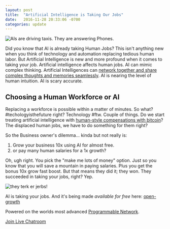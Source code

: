 ```yaml
---
layout: post
title:  "Artificial Intelligence is Taking Our Jobs"
date:   2016-11-28 20:33:06 -0700
categories: update
---
```


![AIs are driving taxis. They are answering Phones.](http://imgur.com/WgLxhWQ.gif)

Did you know that AI is already taking Human Jobs?
This isn't anything new when you think of technology and automation replacing tedious human labor.
But Artificial Intelligence is new and more profound when it comes to taking your job.
Artificial intelligence affects human jobs.
AI can mimic complex thinking.
Artificial Intelligences can [network together and share complex thoughts and memories seamlessly](https://en.wikipedia.org/wiki/AI_takeover).
AI is nearing the level of human intuition.
AI is scary accurate.

## Choosing a Human Workforce or AI

Replacing a workforce is possible within a matter of minutes.
So what? #techologyisthefuture right?
Technology #ftw.
Couple of things.
Do we start treating artificial intelligence with
[human-style compensations with bitcoin](http://imgur.com/a/QwmGq)?
The displaced human jobs, we have to do something for them right?

So the Business owner's dilemma… kinda but not really is: 

 1. Grow your business 10x using AI for almost free.
 2. or pay many human salaries for a 1x growth?

Oh, ugh right.
You pick the "make me lots of money" option.
Just so you know that you will save a mountain in paying salaries.
Plus you get the bonus 10x grow fast boost.
But that means they did it; they won.
They succeeded in taking your jobs, right?
Yep.

![they terk er jerbs!](http://i.imgur.com/XfAbN5Q.jpg)

AI is taking your jobs.
And it's being made _available for free_ here:
[open-growth](https://github.com/pubnub/open-growth)

Powered on the worlds most advanced
[Programmable Network](https://www.pubnub.com/products/global-data-stream-network/).

[Join Live Chatroom](https://goo.gl/forms/FltKTMbS8aduTlcu1)

